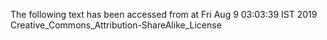 The following text has been accessed from at Fri Aug 9 03:03:39 IST 2019
Creative_Commons_Attribution-ShareAlike_License
